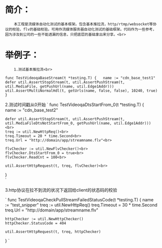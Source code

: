 
# 简介：<br>
        本工程是流媒体自动化测试的基本框架。包含基本推拉流，http/rtmp/websocket等协议的校验，flv的基础校验。可用作流媒体服务器自动化测试的基础框架。代码作为一些参考，因为涉及到公司的一些不能透漏的信息，只把底层的基础拿出来分享。<br>

# 举例子：<br>
        1.测试基本推拉流<br>
`
func TestVideoqaBaseStream(t *testing.T) {  
        name := "cdn_base_test1"  
        defer util.AssertStopStream(t, util.AssertPushStream(t, util.MediaFile, getPushUrl(name, util.Edge1Addr)))  
        util.AssertMultiNormalHdl(t, getUrls(name, false, false), 10240, true)  
}  
`

2.测试时间戳从0开始
`
func TestVideoqaDtsStartFrom_0(t *testing.T) {<br>
    name := "cdn_base_test2"<br>

    defer util.AssertStopStream(t, util.AssertPushStream(t, util.MediaFileDtsNotStartFrom_0, getPushUrl(name, util.Edge1Addr)))<br>
    treq := util.NewHttpReq()<br>
    treq.Timeout = 20 * time.Second<br>
    treq.Url = "http://domain/app/streamname.flv"<br>

    flvChecker := util.NewFlvChecker()<br>
    flvChecker.DtsStartFrom_0 = true<br>
    flvChecker.ReadCnt = 100<br>

    util.AssertHttpRequest(t, treq, flvChecker)<br>
}<br>
`

3.http协议在拉不到流的状况下返回给client的状态码的校验

`
func TestVideoqaCheckPullStreamFailedStatusCode(t *testing.T) {
    name := "test_snipper"
    treq := util.NewHttpReq()
    treq.Timeout = 30 * time.Second
    treq.Url = "http://domain/app/streamname.flv"

    httpChecker := util.NewHttpChecker()
    httpChecker.StatusCode = 404

    util.AssertHttpRequest(t, treq, httpChecker)
}
`
